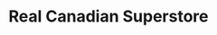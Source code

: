 ---
title: "Real Canadian Superstore"
url: /moose-jaw/real-canadian-superstore/
shop: supermarket
---